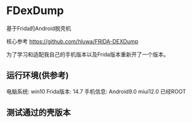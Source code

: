 # FDexDump

基于Frida的Android脱壳机

核心参考 https://github.com/hluwa/FRIDA-DEXDump 

为了学习和适配我自己的手机版本以及Frida版本重新开了一个版本。


## 运行环境(供参考)

电脑系统: win10 
Frida版本: 14.7
手机信息: Android9.0 miui12.0 已经ROOT

## 测试通过的壳版本


